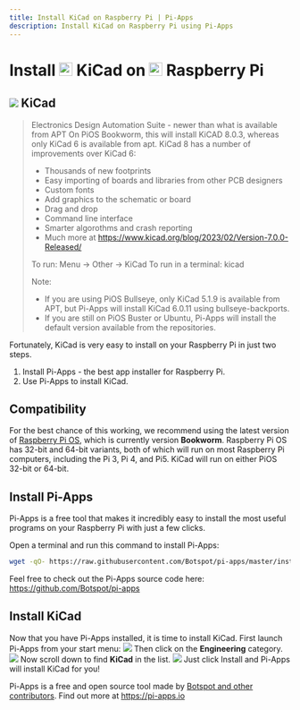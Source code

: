 ```yaml
---
title: Install KiCad on Raspberry Pi | Pi-Apps
description: Install KiCad on Raspberry Pi using Pi-Apps
---
```

<div class="simple-install-content content">

# Install <img src="/img/app-icons/KiCad/icon-64.png" height=24> KiCad on <img src=/img/other-icons/raspberrypi-icon.svg height=24> Raspberry Pi

## <img src="/img/app-icons/KiCad/icon-64.png"> KiCad
> Electronics Design Automation Suite - newer than what is available from APT
> On PiOS Bookworm, this will install KiCAD 8.0.3, whereas only KiCad 6 is available from apt. KiCad 8 has a number of improvements over KiCad 6:
> - Thousands of new footprints
> - Easy importing of boards and libraries from other PCB designers
> - Custom fonts
> - Add graphics to the schematic or board
> - Drag and drop
> - Command line interface
> - Smarter algorothms and crash reporting
> - Much more at https://www.kicad.org/blog/2023/02/Version-7.0.0-Released/
> 
> To run: Menu -> Other -> KiCad
> To run in a terminal: kicad
> 
> Note:
> - If you are using PiOS Bullseye, only KiCad 5.1.9 is available from APT, but Pi-Apps will install KiCad 6.0.11 using bullseye-backports.
> - If you are still on PiOS Buster or Ubuntu, Pi-Apps will install the default version available from the repositories.

Fortunately, KiCad is very easy to install on your Raspberry Pi in just two steps.
1. Install Pi-Apps - the best app installer for Raspberry Pi.
2. Use Pi-Apps to install KiCad.
</div>
<div class="simple-install-content content">

## Compatibility
For the best chance of this working, we recommend using the latest version of [Raspberry Pi OS](https://www.raspberrypi.com/software/), which is currently version **Bookworm**.
Raspberry Pi OS has 32-bit and 64-bit variants, both of which will run on most Raspberry Pi computers, including the Pi 3, Pi 4, and Pi5.
KiCad will run on either PiOS 32-bit or 64-bit.
</div>
<div class="simple-install-content content">

## Install Pi-Apps

Pi-Apps is a free tool that makes it incredibly easy to install the most useful programs on your Raspberry Pi with just a few clicks.

Open a terminal and run this command to install Pi-Apps:
```bash
wget -qO- https://raw.githubusercontent.com/Botspot/pi-apps/master/install | bash
```
Feel free to check out the Pi-Apps source code here: https://github.com/Botspot/pi-apps
</div>
<div class="simple-install-content content">

## Install KiCad

Now that you have Pi-Apps installed, it is time to install KiCad.
First launch Pi-Apps from your start menu:
<img src="/img/start-menu.png">
Then click on the <b>Engineering</b> category.
<img src="/img/category-selections/Engineering.png">
Now scroll down to find <b>KiCad</b> in the list.
<img src="/img/app-icons/KiCad/app-selection.png">
Just click Install and Pi-Apps will install KiCad for you!
</div>
<div class="simple-install-content content">

Pi-Apps is a free and open source tool made by [Botspot and other contributors](/about/#contributors). Find out more at https://pi-apps.io
</div>
